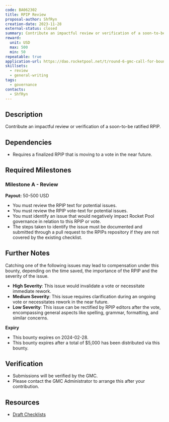 ```yaml
---
code: BA062302
title: RPIP Review
proposal-author: ShfRyn
creation-date: 2023-11-28
external-status: closed
summary: Contribute an impactful review or verification of a soon-to-be ratified RPIP.
reward:
  unit: USD
  max: 500
  min: 50
repeatable: true
application-url: https://dao.rocketpool.net/t/round-6-gmc-call-for-bounty-applications-deadline-is-november-11/2263/3
skillsets:
  - review
  - general-writing
tags: 
  - governance
contacts:
  - ShfRyn
---
```


## Description

Contribute an impactful review or verification of a soon-to-be ratified RPIP.

## Dependencies
* Requires a finalized RPIP that is moving to a vote in the near future.

## Required Milestones

### Milestone A - Review
**Payout:** 50-500 USD  

* You must review the RPIP text for potential issues.
* You must review the RPIP vote-text for potential issues. 
* You must identify an issue that would negatively impact Rocket Pool governance in relation to this RPIP or vote. 
* The steps taken to identify the issue must be documented and submitted through a pull request to the RPIPs repository if they are not covered by the existing checklist.

## Further Notes

Catching one of the following issues may lead to compensation under this bounty, depending on the time saved, the importance of the RPIP and the severity of the issue.
* **High Severity**: This issue would invalidate a vote or necessitate immediate rework.
* **Medium Severity**: This issue requires clarification during an ongoing vote or necessitates rework in the near future. 
* **Low Severity**: This issue can be rectified by RPIP editors after the vote, encompassing general aspects like spelling, grammar, formatting, and similar concerns.

**Expiry**  
* This bounty expires on 2024-02-28.
* This bounty expires after a total of $5,000 has been distributed via this bounty.

## Verification
* Submissions will be verified by the GMC.
* Please contact the GMC Administrator to arrange this after your contribution.

## Resources
* [Draft Checklists](https://github.com/rocket-pool/RPIPs/pull/89)